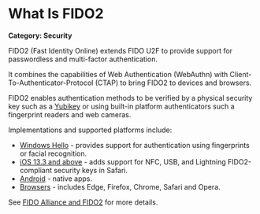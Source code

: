 # What Is FIDO2

__Category: Security__

FIDO2 (Fast Identity Online) extends FIDO U2F to provide support for passwordless and multi-factor authentication.

It combines the capabilities of Web Authentication (WebAuthn) with Client-To-Authenticator-Protocol (CTAP) to bring FIDO2 to devices and browsers. 

FIDO2 enables authentication methods to be verified by a physical security key such as a [Yubikey](https://www.yubico.com/products/security-key/) or using built-in platform authenticators such a fingerprint readers and web cameras.

Implementations and supported platforms include:

* [Windows Hello](https://docs.microsoft.com/en-us/windows-hardware/design/device-experiences/windows-hello) - provides support for authentication using fingerprints or facial recognition.
* [iOS 13.3 and above](https://support.apple.com/en-us/HT210393#133) - adds support for NFC, USB, and Lightning FIDO2-compliant security keys in Safari.
* [Android](https://developers.google.com/identity/fido/android/native-apps) - native apps.
* [Browsers](https://caniuse.com/u2f) - includes Edge, Firefox, Chrome, Safari and Opera.

See [FIDO Alliance and FIDO2](https://fidoalliance.org/fido2/) for more details.
